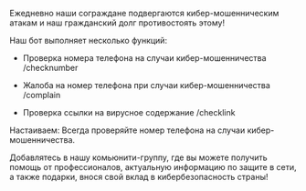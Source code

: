 Ежедневно наши сограждане подвергаются кибер-мошенническим атакам и наш гражданский долг противостоять этому!

Наш бот выполняет несколько функций:

- Проверка номера телефона на случаи кибер-мошенничества /checknumber

- Жалоба на номер телефона при случаи кибер-мошенничества /complain

- Проверка ссылки на вирусное содержание /checklink

Настаиваем: Всегда проверяйте номер телефона на случаи кибер-мошенничества. 

Добавлятесь в нашу комьюнити-группу, где вы можете получить помощь от профессионалов, актуальную информацию по защите в сети, а также подарки, внося свой вклад в кибербезопасность страны!
